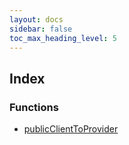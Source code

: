 ```yaml
---
layout: docs
sidebar: false
toc_max_heading_level: 5
---
```


## Index

### Functions

- [publicClientToProvider](functions/publicClientToProvider.md)
